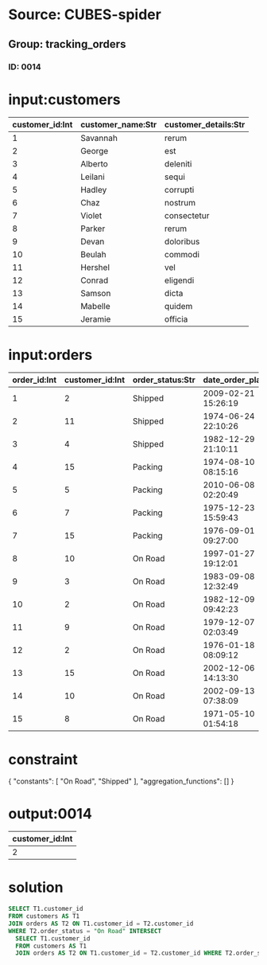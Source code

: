# Source: CUBES-spider
## Group: tracking_orders
### ID: 0014

# input:customers

| customer_id:Int | customer_name:Str | customer_details:Str |
|---|---|---|
| 1 | Savannah | rerum |
| 2 | George | est |
| 3 | Alberto | deleniti |
| 4 | Leilani | sequi |
| 5 | Hadley | corrupti |
| 6 | Chaz | nostrum |
| 7 | Violet | consectetur |
| 8 | Parker | rerum |
| 9 | Devan | doloribus |
| 10 | Beulah | commodi |
| 11 | Hershel | vel |
| 12 | Conrad | eligendi |
| 13 | Samson | dicta |
| 14 | Mabelle | quidem |
| 15 | Jeramie | officia |

# input:orders

| order_id:Int | customer_id:Int | order_status:Str | date_order_placed:Str | order_details:Str |
|---|---|---|---|---|
| 1 | 2 | Shipped | 2009-02-21 15:26:19 | nan |
| 2 | 11 | Shipped | 1974-06-24 22:10:26 | nan |
| 3 | 4 | Shipped | 1982-12-29 21:10:11 | nan |
| 4 | 15 | Packing | 1974-08-10 08:15:16 | nan |
| 5 | 5 | Packing | 2010-06-08 02:20:49 | nan |
| 6 | 7 | Packing | 1975-12-23 15:59:43 | nan |
| 7 | 15 | Packing | 1976-09-01 09:27:00 | nan |
| 8 | 10 | On Road | 1997-01-27 19:12:01 | nan |
| 9 | 3 | On Road | 1983-09-08 12:32:49 | nan |
| 10 | 2 | On Road | 1982-12-09 09:42:23 | nan |
| 11 | 9 | On Road | 1979-12-07 02:03:49 | nan |
| 12 | 2 | On Road | 1976-01-18 08:09:12 | nan |
| 13 | 15 | On Road | 2002-12-06 14:13:30 | nan |
| 14 | 10 | On Road | 2002-09-13 07:38:09 | nan |
| 15 | 8 | On Road | 1971-05-10 01:54:18 | nan |

# constraint

{
  "constants": [
    "On Road",
    "Shipped"
  ],
  "aggregation_functions": []
}

# output:0014

| customer_id:Int |
|---|
| 2 |

# solution

```sql
SELECT T1.customer_id
FROM customers AS T1
JOIN orders AS T2 ON T1.customer_id = T2.customer_id
WHERE T2.order_status = "On Road" INTERSECT
  SELECT T1.customer_id
  FROM customers AS T1
  JOIN orders AS T2 ON T1.customer_id = T2.customer_id WHERE T2.order_status = "Shipped"
```
